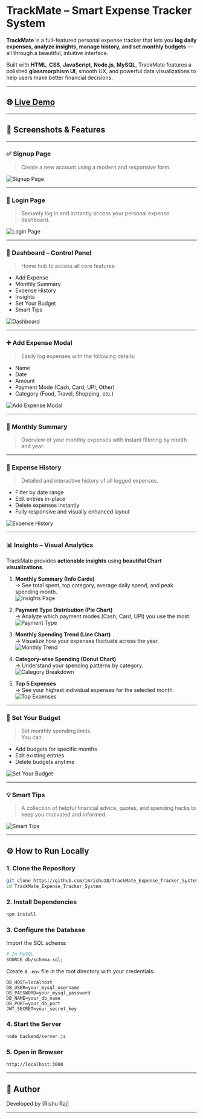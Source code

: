 
#  TrackMate – Smart Expense Tracker System

**TrackMate** is a full-featured personal expense tracker that lets you **log daily expenses, analyze insights, manage history, and set monthly budgets** — all through a beautiful, intuitive interface.

Built with **HTML**, **CSS**, **JavaScript**, **Node.js**, **MySQL**, TrackMate features a polished **glassmorphism UI**, smooth UX, and powerful data visualizations to help users make better financial decisions.

---

## 🌐 [Live Demo](https://trackmate-smart-expense-tracker.netlify.app)

---

## 📸 Screenshots & Features

---

### ✅ Signup Page  
> Create a new account using a modern and responsive form.

![Signup Page](public/assets/screenshots/SignupPage.png)

---

### 🔑 Login Page  
> Securely log in and instantly access your personal expense dashboard.

![Login Page](public/assets/screenshots/LoginPage.png)

---

### 🧭 Dashboard – Control Panel  
> Home hub to access all core features:
- Add Expense  
- Monthly Summary  
- Expense History  
- Insights  
- Set Your Budget 
- Smart Tips  

![Dashboard](public/assets/screenshots/DashBoardPage.png)

---

### ➕ Add Expense Modal  
> Easily log expenses with the following details:
- Name  
- Date  
- Amount  
- Payment Mode (Cash, Card, UPI, Other)  
- Category (Food, Travel, Shopping, etc.)

![Add Expense Modal](public/assets/screenshots/AddExpenseModal.png)

---

### 📆 Monthly Summary  
> Overview of your monthly expenses with instant filtering by month and year.

---

### 📂 Expense History  
> Detailed and interactive history of all logged expenses.
- Filter by date range  
- Edit entries in-place  
- Delete expenses instantly  
- Fully responsive and visually enhanced layout

![Expense History](public/assets/screenshots/ExpenseHistory.png)

---

### 📊 Insights – Visual Analytics

TrackMate provides **actionable insights** using **beautiful Chart visualizations**.

1. **Monthly Summary (Info Cards)**  
   → See total spent, top category, average daily spend, and peak spending month.  
   ![Insights Page](public/assets/screenshots/InsightsPage.png)

2. **Payment Type Distribution (Pie Chart)**  
   → Analyze which payment modes (Cash, Card, UPI) you use the most.  
   ![Payment Type](public/assets/screenshots/PaymentTypeDistribution.png)

3. **Monthly Spending Trend (Line Chart)**  
   → Visualize how your expenses fluctuate across the year.  
   ![Monthly Trend](public/assets/screenshots/MonthlyTrendOverview.png)

4. **Category-wise Spending (Donut Chart)**  
   → Understand your spending patterns by category.  
   ![Category Breakdown](public/assets/screenshots/CategoryBreakdown.png)

5. **Top 5 Expenses**  
   → See your highest individual expenses for the selected month.  
   ![Top Expenses](public/assets/screenshots/TopExpenses.png)

---

### 🧮 Set Your Budget 
> Set monthly spending limits.  
You can:
- Add budgets for specific months  
- Edit existing entries  
- Delete budgets anytime  

![Set Your Budget](public/assets/screenshots/SetYourBudget.png)

---

### 💡 Smart Tips  
> A collection of helpful financial advice, quotes, and spending hacks to keep you motivated and informed.

![Smart Tips](public/assets/screenshots/SmartTips.png)

---

## ⚙️ How to Run Locally

### 1. Clone the Repository
```bash
git clone https://github.com/imrishu18/TrackMate_Expense_Tracker_System
cd TrackMate_Expense_Tracker_System
```

### 2. Install Dependencies
```bash
npm install
```

### 3. Configure the Database
Import the SQL schema:
```bash
# In MySQL
SOURCE db/schema.sql;
```

Create a `.env` file in the root directory with your credentials:
```env
DB_HOST=localhost
DB_USER=your_mysql_username
DB_PASSWORD=your_mysql_password
DB_NAME=your_db_name
DB_PORT=your_db_port
JWT_SECRET=your_secret_key
```

### 4. Start the Server
```bash
node backend/server.js
```

### 5. Open in Browser
```bash
http://localhost:3000
```
---

## 👤 Author

Developed by [Rishu Raj]  

---
